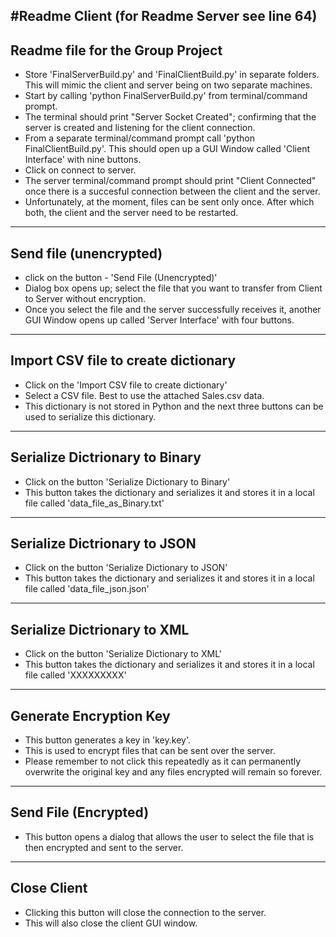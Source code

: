 #Readme Client (for Readme Server see line 64) 
------------------------------------------------------------------------------------------------------------------------------
Readme file for the Group Project
------------------------------------------------------------------------------------------------------------------------------
- Store 'FinalServerBuild.py' and 'FinalClientBuild.py' in separate folders. This will mimic the client and server being on two separate machines. 
- Start by calling 'python FinalServerBuild.py' from terminal/command prompt.
- The terminal should print "Server Socket Created"; confirming that the server is created and listening for the client connection. 
- From a separate terminal/command prompt call 'python FinalClientBuild.py'. This should open up a GUI Window called 'Client Interface' with nine buttons. 
- Click on connect to server. 
- The server terminal/command prompt should print "Client Connected" once there is a succesful connection between the client and the server. 
- Unfortunately, at the moment, files can be sent only once. After which both, the client and the server need to be restarted. 

------------------------------------------------------------------------------------------------------------------------------
Send file (unencrypted)
------------------------------------------------------------------------------------------------------------------------------
- click on the button - 'Send File (Unencrypted)'
- Dialog box opens up; select the file that you want to transfer from Client to Server without encryption.
- Once you select the file and the server successfully receives it, another GUI Window opens up called 'Server Interface' with four buttons. 

------------------------------------------------------------------------------------------------------------------------------
Import CSV file to create dictionary
------------------------------------------------------------------------------------------------------------------------------
-  Click on the 'Import CSV file to create dictionary'
- Select a CSV file. Best to use the attached Sales.csv data.
- This dictionary is not stored in Python and the next three buttons can be used to serialize this dictionary. 

------------------------------------------------------------------------------------------------------------------------------
Serialize Dictrionary to Binary
------------------------------------------------------------------------------------------------------------------------------
- Click on the button 'Serialize Dictionary to Binary'
- This button takes the dictionary and serializes it and stores it in a local file called 'data_file_as_Binary.txt'

------------------------------------------------------------------------------------------------------------------------------
Serialize Dictrionary to JSON
------------------------------------------------------------------------------------------------------------------------------
- Click on the button 'Serialize Dictionary to JSON'
- This button takes the dictionary and serializes it and stores it in a local file called 'data_file_json.json'

------------------------------------------------------------------------------------------------------------------------------
Serialize Dictrionary to XML
------------------------------------------------------------------------------------------------------------------------------

- Click on the button 'Serialize Dictionary to XML'
- This button takes the dictionary and serializes it and stores it in a local file called 'XXXXXXXXX'

------------------------------------------------------------------------------------------------------------------------------
Generate Encryption Key
------------------------------------------------------------------------------------------------------------------------------
- This button generates a key in 'key.key'. 
- This is used to encrypt files that can be sent over the server.
- Please remember to not click this repeatedly as it can permanently overwrite the original key and any files encrypted will remain so forever.

------------------------------------------------------------------------------------------------------------------------------
Send File (Encrypted)
------------------------------------------------------------------------------------------------------------------------------
- This button opens a dialog that allows the user to select the file that is then encrypted and sent to the server. 

------------------------------------------------------------------------------------------------------------------------------
Close Client
------------------------------------------------------------------------------------------------------------------------------
- Clicking this button will close the connection to the server.
- This will also close the client GUI window. 





